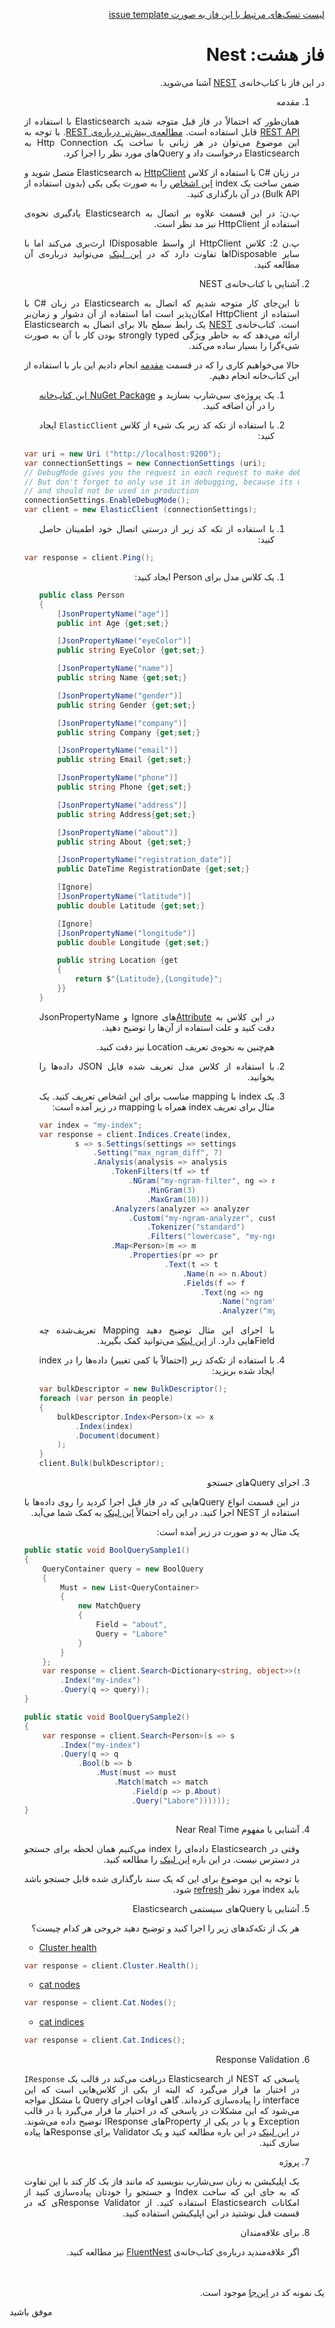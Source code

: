 <div dir="rtl" align='justify'>

[لیست تسک‌های مرتبط با این فاز به صورت issue template](https://github.com/Star-Academy/codestar-internship/blob/master/Projects/Phase07-Elasticsearch/issue-template-Phase08.md)

# فاز هشت: Nest

در این فاز با کتاب‌خانه‌ی
[NEST](https://www.elastic.co/guide/en/elasticsearch/client/net-api/current/nest.html)
آشنا می‌شوید.

<div id='Introduction'></div>

1. مقدمه

    همان‌طور که احتمالاً در فاز قبل متوجه شدید
    Elasticsearch
    با استفاده از
    [REST API](https://www.elastic.co/guide/en/elasticsearch/reference/current/rest-apis.html)
    قابل استفاده است.
    [مطالعه‌ی بیش‌تر درباره‌ی
    REST](https://restfulapi.net/).
    با توجه به این موضوع می‌توان در هر زبانی با ساخت یک
    Http Connection
    به
    Elasticsearch
    درخواست داد و 
    Queryهای
    مورد نظر را اجرا کرد.

    در زبان
    #C
    با استفاده از کلاس
    [HttpClient](https://docs.microsoft.com/en-us/dotnet/api/system.net.http.httpclient?view=netcore-3.1)
    به
    Elasticsearch
    متصل شوید و ضمن ساخت یک
    index
    [این اشخاص](https://github.com/Star-Academy/codestar-internship/raw/master/Projects/Phase07-Elasticsearch/people.json)
    را به صورت یکی یکی
    (بدون استفاده از
    Bulk API)
    در آن
    بارگذاری کنید.

    پ.ن: در این قسمت علاوه بر اتصال به
    Elasticsearch
    یادگیری نحوه‌ی استفاده از
    HttpClient
    نیز مد نظر است.

    پ.ن 2: کلاس
    HttpClient
    از واسط
    IDisposable
    ارث‌بری می‌کند اما با سایر
    IDisposableها
    تفاوت دارد که در
    [این لینک](https://medium.com/@nuno.caneco/c-httpclient-should-not-be-disposed-or-should-it-45d2a8f568bc)
    می‌توانید درباره‌ی آن مطالعه کنید.

1. آشنایی با کتاب‌خانه‌ی
NEST

    تا این‌جای کار متوجه شدیم که اتصال به
    Elasticsearch
    در زبان
    #C
    با استفاده از
    HttpClient
    امکان‌پذیر است اما استفاده از آن دشوار و زمان‌بر است. کتاب‌خانه‌ی
    [NEST](https://www.elastic.co/guide/en/elasticsearch/client/net-api/current/nest.html)
    یک رابط سطح بالا برای اتصال به
    Elasticsearch
    ارائه می‌دهد که به خاطر ویژگی
    strongly typed
    بودن کار با آن به صورت شیءگرا را بسیار ساده می‌کند.

    حالا می‌خواهیم کاری را که در قسمت
    <a href='#Introduction'>مقدمه</a>
    انجام دادیم این بار با استفاده از این کتاب‌خانه انجام دهیم.

    1. یک پروژه‌ی سی‌شارپ بسازید و
        [NuGet Package
        این کتاب‌خانه](https://www.nuget.org/packages/NEST/)
        را در آن اضافه کنید.

    1. با استفاده از تکه کد زیر
    یک شیء از کلاس
    `ElasticClient`
    ایجاد کنید:

    <div dir='ltr'>

    ```csharp
    var uri = new Uri ("http://localhost:9200");
    var connectionSettings = new ConnectionSettings (uri);
    // DebugMode gives you the request in each request to make debuging easier
    // But don't forget to only use it in debugging, because its usage has some overhead
    // and should not be used in production
    connectionSettings.EnableDebugMode();
    var client = new ElasticClient (connectionSettings);
    ```

    </div>

    1. با استفاده از تکه کد زیر از درستی اتصال خود اطمینان حاصل کنید:

    <div dir='ltr'>

    ```csharp
    var response = client.Ping();
    ```

    </div>

    1. یک کلاس مدل برای
    Person
    ایجاد کنید:

        <div dir='ltr'>

        ```csharp
        public class Person 
        {
            [JsonPropertyName("age")]
            public int Age {get;set;}

            [JsonPropertyName("eyeColor")]
            public string EyeColor {get;set;}

            [JsonPropertyName("name")]
            public string Name {get;set;}

            [JsonPropertyName("gender")]
            public string Gender {get;set;}

            [JsonPropertyName("company")]
            public string Company {get;set;}

            [JsonPropertyName("email")]
            public string Email {get;set;}

            [JsonPropertyName("phone")]
            public string Phone {get;set;}

            [JsonPropertyName("address")]
            public string Address{get;set;}

            [JsonPropertyName("about")]
            public string About {get;set;}

            [JsonPropertyName("registration_date")]
            public DateTime RegistrationDate {get;set;}

            [Ignore]
            [JsonPropertyName("latitude")]
            public double Latitude {get;set;}

            [Ignore]
            [JsonPropertyName("longitude")]
            public double Longitude {get;set;}

            public string Location {get
            {
                return $"{Latitude},{Longitude}";
            }}
        }
        ```

        </div>

        در این کلاس به
        [Attribute](https://docs.microsoft.com/en-us/dotnet/csharp/programming-guide/concepts/attributes/)های
        Ignore
        و
        JsonPropertyName
        دقت کنید و علت استفاده از آن‌ها را توضیح دهید.
    
        هم‌چنین به نحوه‌ی تعریف
        Location
        نیز دقت کنید.

    1. با استفاده از کلاس مدل تعریف شده فایل
    JSON
    داده‌ها را بخوانید.

    1. یک
    index
    با
    mapping
    مناسب برای این اشخاص تعریف کنید.
    یک مثال برای تعریف
    index
    همراه با
    mapping
    در زیر آمده است:

        <div dir='ltr'>

        ```csharp
        var index = "my-index";
        var response = client.Indices.Create(index,
                s => s.Settings(settings => settings
                    .Setting("max_ngram_diff", 7)
                    .Analysis(analysis => analysis
                        .TokenFilters(tf => tf
                            .NGram("my-ngram-filter", ng => ng
                                .MinGram(3)
                                .MaxGram(10)))
                        .Analyzers(analyzer => analyzer
                            .Custom("my-ngram-analyzer", custom => custom
                                .Tokenizer("standard")
                                .Filters("lowercase", "my-ngram-filter")))))
                        .Map<Person>(m => m
                            .Properties(pr => pr
                                    .Text(t => t
                                        .Name(n => n.About)
                                        .Fields(f => f
                                            .Text(ng => ng
                                                .Name("ngram")
                                                .Analyzer("my-ngram-analyzer")))))));
        ```

        </div>

        با اجرای این مثال توضیح دهید
        Mapping
        تعریف‌شده چه
        Fieldهایی
        دارد.
        از
        [این لینک](https://www.elastic.co/guide/en/elasticsearch/client/net-api/current/multi-fields.html)
        می‌توانید کمک بگیرید.

    1. با استفاده از تکه‌کد زیر (احتمالاً با کمی تغییر)
    داده‌ها را در
    index
    ایجاد شده بریزید:

        <div dir='ltr'>

        ```csharp
        var bulkDescriptor = new BulkDescriptor();
        foreach (var person in people)
        {
            bulkDescriptor.Index<Person>(x => x
                .Index(index)
                .Document(document)
            );
        }
        client.Bulk(bulkDescriptor);
        ```

        </div>


1. اجرای
Queryهای
جستجو

    در این قسمت انواع
    Queryهایی
    که در فاز قبل اجرا کردید را روی داده‌ها با استفاده از
    NEST
    اجرا کنید. در این راه احتمالاً
    [این لینک](https://www.elastic.co/guide/en/elasticsearch/client/net-api/current/query-dsl.html)
    به کمک شما می‌آید.

    یک مثال به دو صورت در زیر آمده است:

    <div dir='ltr'>

    ```csharp
    public static void BoolQuerySample1()
    {
        QueryContainer query = new BoolQuery
        {
            Must = new List<QueryContainer>
            {
                new MatchQuery
                {
                    Field = "about",
                    Query = "Labore"
                }
            }
        };
        var response = client.Search<Dictionary<string, object>>(s => s
            .Index("my-index")
            .Query(q => query));
    }

    public static void BoolQuerySample2()
    {
        var response = client.Search<Person>(s => s
            .Index("my-index")
            .Query(q => q
                .Bool(b => b
                    .Must(must => must
                        .Match(match => match
                            .Field(p => p.About)
                            .Query("Labore"))))));
    }
    ```

    </div>

1. آشنایی با مفهوم
Near Real Time

    وقتی در
    Elasticsearch
    داده‌ای را
    index
    می‌کنیم همان لحظه برای جستجو در دسترس نیست. در این باره
    [این لینک](https://www.elastic.co/guide/en/elasticsearch/reference/master/near-real-time.html)
    را مطالعه کنید.

    با توجه به این موضوع برای این که یک سند بارگذاری شده قابل جستجو باشد باید
    index
    مورد نظر
    [refresh](https://www.elastic.co/guide/en/elasticsearch/reference/master/indices-refresh.html)
    شود.

1. آشنایی با
Queryهای
سیستمی
Elasticsearch

    هر یک از تکه‌کدهای زیر را اجرا کنید و توضیح دهید خروجی هر کدام چیست؟

    <div dir='ltr'>

    * [Cluster health](https://www.elastic.co/guide/en/elasticsearch/reference/current/cluster-health.html)

    ```csharp
    var response = client.Cluster.Health();
    ```

    * [cat nodes](https://www.elastic.co/guide/en/elasticsearch/reference/current/cat-nodes.html)

    ```csharp
    var response = client.Cat.Nodes();
    ```

    * [cat indices](https://www.elastic.co/guide/en/elasticsearch/reference/current/cat-indices.html)

    ```csharp
    var response = client.Cat.Indices();
    ```

    </div>

1. Response Validation

    پاسخی که
    NEST
    از
    Elasticsearch
    دریافت می‌کند در قالب یک
    `IResponse`
    در اختیار ما قرار می‌گیرد که البته از یکی از کلاس‌هایی است که این
    interface
    را پیاده‌سازی کرده‌اند.
    گاهی اوقات اجرای
    Query
    با مشکل مواجه می‌شود که این مشکلات در پاسخی که در اختیار ما قرار می‌گیرد یا در قالب
    Exception
    و یا در یکی از
    Propertyهای
    IResponse
    توضیح داده می‌شوند.
    در
    [این لینک](https://www.elastic.co/guide/en/elasticsearch/client/net-api/1.x/handling-responses.html)
    در این باره مطالعه کنید و یک
    Validator
    برای
    Responseها
    پیاده سازی کنید.

1. پروژه

    یک اپلیکیشن به زبان سی‌شارپ بنویسید که مانند فاز یک کار کند با این تفاوت که به جای این که ساخت
    Index
    و جستجو را خودتان پیاده‌سازی کنید از امکانات
    Elasticsearch
    استفاده کنید.
    از 
    Response Validatorی
    که در قسمت قبل نوشتید در این اپلیکیشن استفاده کنید.

1. برای علاقه‌مندان

    اگر علاقه‌مندید درباره‌ی کتاب‌خانه‌ی 
    [FluentNest](https://www.nuget.org/packages/FluentNest)
    نیز مطالعه کنید.

<br></br>
یک نمونه کد در
[این‌جا](https://github.com/Star-Academy/codestar-internship/raw/master/Projects/Phase08-Nest/NestSampleCode)
موجود است.
</div>

موفق باشید



